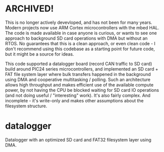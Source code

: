 # ARCHIVED!
This is no longer actively devevloped, and has not been for many years.
Modern projects now use ARM Cortex microcontrollers with the mbed HAL.
The code is made available in case anyone is curious, or wants to see one approach to background SD card operations with DMA but without an RTOS.
No guarantees that this is a clean approach, or even clean code - I don't recommend using this codebase as a starting point for future code, but it might be a source for ideas.

This code supported a datalogger board (record CAN traffic to SD card) build around PIC24 series microcontrollers, and implemented an SD card + FAT file system layer where bulk transfers happened in the background using DMA and cooperative multitasking / polling.
Such an architecture allows high throughput and makes efficient use of the available compute power, by not having the CPU be blocked waiting for SD card IO operations (and not doing useful / "interesting" work).
It's also fairly complex.
And incomplete - it's write-only and makes other assumptions about the filesystem structure.


# datalogger

Datalogger with an optimized SD card and FAT32 filesystem layer using DMA.
